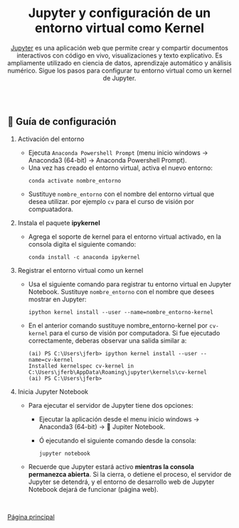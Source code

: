 <div  align="center">

# Jupyter y configuración de un entorno virtual como Kernel
[Jupyter](https://jupyter.org/) es una aplicación web que permite crear y compartir documentos interactivos con código en vivo, visualizaciones y texto explicativo. Es ampliamente utilizado en ciencia de datos, aprendizaje automático y análisis numérico. Sigue los pasos para configurar tu entorno virtual como un kernel de Jupyter.

</div>

<br/><br/>

## 📝 Guía de configuración

1. Activación del entorno
    - Ejecuta `Anaconda Powershell Prompt` (menu inicio windows &rarr;  Anaconda3 (64-bit) &rarr; Anaconda Powershell Prompt).
    - Una vez has creado el entorno virtual, activa el nuevo entorno:
        ```console
       conda activate nombre_entorno
       ```
    - Sustituye `nombre_entorno` con el nombre del entorno virtual que desea utilizar. por ejemplo `cv` para el curso de visión por compuatadora.
  
2. Instala el paquete **ipykernel**
    - Agrega el soporte de kernel para el entorno virtual activado, en la consola digita el siguiente comando:

      ```console
      conda install -c anaconda ipykernel
      ```
  
3. Registrar el entorno virtual como un kernel
    - Usa el siguiente comando para registrar tu entorno virtual en Jupyter Notebook. Sustituye `nombre_entorno` con el nombre que desees mostrar en Jupyter:

        ```console
        ipython kernel install --user --name=nombre_entorno-kernel
        ```

    - En el anterior comando sustituye nombre_entorno-kernel por `cv-kernel` para el curso de visión por computadora. Si fue ejecutado correctamente, deberas observar una salida similar a:

        ```console
        (ai) PS C:\Users\jferb> ipython kernel install --user --name=cv-kernel
        Installed kernelspec cv-kernel in C:\Users\jferb\AppData\Roaming\jupyter\kernels\cv-kernel
        (ai) PS C:\Users\jferb>
        ```

4. Inicia Jupyter Notebook

    - Para ejecutar el servidor de Jupyter tiene dos opciones:
        - Ejecutar la aplicación desde el menu inicio windows &rarr;  Anaconda3 (64-bit) &rarr; :notebook: Jupiter Notebook.
        - Ó ejecutando el siguiente comando desde la consola:

           ```console
           jupyter notebook
           ```

    - Recuerde que Jupyter estará activo **mientras la consola permanezca abierta**. Si la cierra, o detiene el proceso, el servidor de Jupyter se detendrá, y el entorno de desarrollo web de Jupyter Notebook dejará de funcionar (página web).

<br/>

[Página principal](../../README.md)
